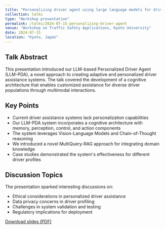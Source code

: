 ```yaml
---
title: "Personalizing driver agent using large language models for driving safety and smarter human-machine interactions"
collection: talks
type: "Workshop presentation"
permalink: /talks/2024-07-15-personalizing-driver-agent
venue: "Workshop on Traffic Safety Applications, Kyoto University"
date: 2024-07-15
location: "Kyoto, Japan"
---
```



## Talk Abstract

This presentation introduced our LLM-based Personalized Driver Agent (LLM-PDA), a novel approach to creating adaptive and personalized driver assistance systems. The talk covered the development of a cognitive architecture that enables customized assistance for diverse driver populations through multimodal interactions.

## Key Points

- Current driver assistance systems lack personalization capabilities
- Our LLM-PDA system incorporates a cognitive architecture with memory, perception, control, and action components
- The system leverages Vision-Language Models and Chain-of-Thought reasoning
- We introduced a novel MultiQuery-RAG approach for integrating domain knowledge
- Case studies demonstrated the system's effectiveness for different driver profiles

## Discussion Topics

The presentation sparked interesting discussions on:
- Ethical considerations in personalized driver assistance
- Data privacy concerns in driver profiling
- Challenges in system validation and testing
- Regulatory implications for deployment

[Download slides (PDF)](/files/talks/kyoto-llm-pda-2024.pdf)